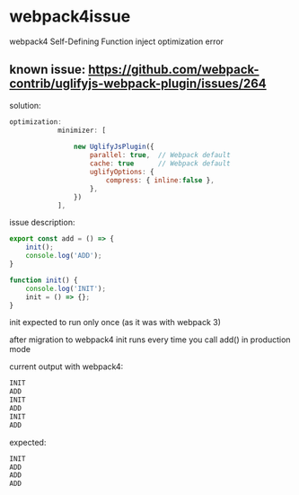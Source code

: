 # webpack4issue
webpack4 Self-Defining Function inject optimization error
## known issue: https://github.com/webpack-contrib/uglifyjs-webpack-plugin/issues/264
solution:

```javascript
optimization:
            minimizer: [
               
                new UglifyJsPlugin({
                    parallel: true,  // Webpack default
                    cache: true      // Webpack default
                    uglifyOptions: {
                        compress: { inline:false },
                    },
                })
            ],
```
issue description:

```javascript
export const add = () => {
    init();
    console.log('ADD');
}

function init() {
    console.log('INIT');
    init = () => {};
}
```

init expected to run only once (as it was with webpack 3)

after migration to webpack4 init runs every time you call add() in production mode

current output with webpack4:

```javascript
INIT
ADD
INIT
ADD
INIT
ADD
```
expected:
```javascript
INIT
ADD
ADD
ADD
```
